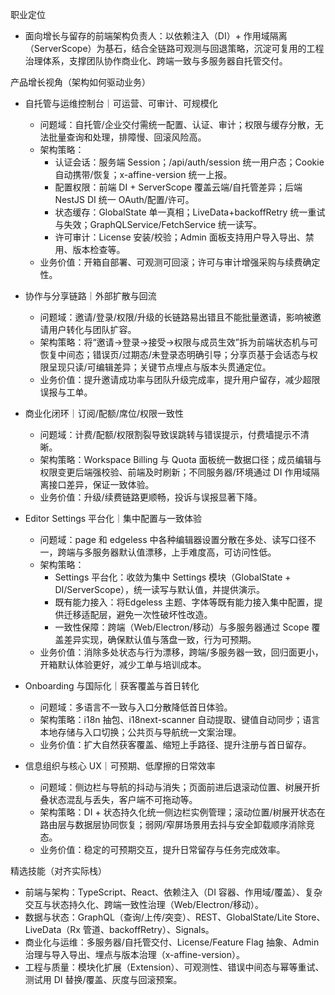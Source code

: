 职业定位

- 面向增长与留存的前端架构负责人：以依赖注入（DI）+ 作用域隔离（ServerScope）为基石，结合全链路可观测与回退策略，沉淀可复用的工程治理体系，支撑团队协作商业化、跨端一致与多服务器自托管交付。

产品增长视角（架构如何驱动业务）

- 自托管与运维控制台｜可运营、可审计、可规模化
  - 问题域：自托管/企业交付需统一配置、认证、审计；权限与缓存分散，无法批量查询和处理，排障慢、回滚风险高。
  - 架构策略：
    - 认证会话：服务端 Session；/api/auth/session 统一用户态；Cookie 自动携带/恢复；x-affine-version 统一上报。
    - 配置权限：前端 DI + ServerScope 覆盖云端/自托管差异；后端 NestJS DI 统一 OAuth/配置/许可。
    - 状态缓存：GlobalState 单一真相；LiveData+backoffRetry 统一重试与失效；GraphQLService/FetchService 统一读写。
    - 许可审计：License 安装/校验；Admin 面板支持用户导入导出、禁用、版本检查等。
  - 业务价值：开箱自部署、可观测可回滚；许可与审计增强采购与续费确定性。

- 协作与分享链路｜外部扩散与回流
  - 问题域：邀请/登录/权限/升级的长链路易出错且不能批量邀请，影响被邀请用户转化与团队扩容。
  - 架构策略：将“邀请→登录→接受→权限与成员生效”拆为前端状态机与可恢复中间态；错误页/过期态/未登录态明确引导；分享页基于会话态与权限呈现只读/可编辑差异；关键节点埋点与版本头贯通定位。
  - 业务价值：提升邀请成功率与团队升级完成率，提升用户留存，减少超限误报与工单。

- 商业化闭环｜订阅/配额/席位/权限一致性
  - 问题域：计费/配额/权限割裂导致误跳转与错误提示，付费墙提示不清晰。
  - 架构策略：Workspace Billing 与 Quota 面板统一数据口径；成员编辑与权限变更后端强校验、前端及时刷新；不同服务器/环境通过 DI 作用域隔离接口差异，保证一致体验。
  - 业务价值：升级/续费链路更顺畅，投诉与误报显著下降。

- Editor Settings 平台化｜集中配置与一致体验
  - 问题域：page 和 edgeless 中各种编辑器设置分散在多处、读写口径不一，跨端与多服务器默认值漂移，上手难度高，可访问性低。
  - 架构策略：
    - Settings 平台化：收敛为集中 Settings 模块（GlobalState + DI/ServerScope），统一读写与默认值，并提供演示。
    - 既有能力接入：将Edgeless 主题、字体等既有能力接入集中配置，提供迁移适配层，避免一次性破坏性改造。
    - 一致性保障：跨端（Web/Electron/移动）与多服务器通过 Scope 覆盖差异实现，确保默认值与落盘一致，行为可预期。
  - 业务价值：消除多处状态与行为漂移，跨端/多服务器一致，回归面更小，开箱默认体验更好，减少工单与培训成本。

- Onboarding 与国际化｜获客覆盖与首日转化
  - 问题域：多语言不一致与入口分散降低首日体验。
  - 架构策略：i18n 抽包、i18next-scanner 自动提取、键值自动同步；语言本地存储与入口切换；公共页与导航统一文案治理。
  - 业务价值：扩大自然获客覆盖、缩短上手路径、提升注册与首日留存。

- 信息组织与核心 UX｜可预期、低摩擦的日常效率
  - 问题域：侧边栏与导航的抖动与消失；页面前进后退滚动位置、树展开折叠状态混乱与丢失，客户端不可拖动等。
  - 架构策略：DI + 状态持久化统一侧边栏实例管理；滚动位置/树展开状态在路由层与数据层协同恢复；弱网/窄屏场景用去抖与安全卸载顺序消除竞态。
  - 业务价值：稳定的可预期交互，提升日常留存与任务完成效率。

精选技能（对齐实际栈）

- 前端与架构：TypeScript、React、依赖注入（DI 容器、作用域/覆盖）、复杂交互与状态持久化、跨端一致性治理（Web/Electron/移动）。
- 数据与状态：GraphQL（查询/上传/突变）、REST、GlobalState/Lite Store、LiveData（Rx 管道、backoffRetry）、Signals。
- 商业化与运维：多服务器/自托管交付、License/Feature Flag 抽象、Admin 治理与导入导出、埋点与版本治理（x-affine-version）。
- 工程与质量：模块化扩展（Extension）、可观测性、错误中间态与幂等重试、测试用 DI 替换/覆盖、灰度与回滚预案。
